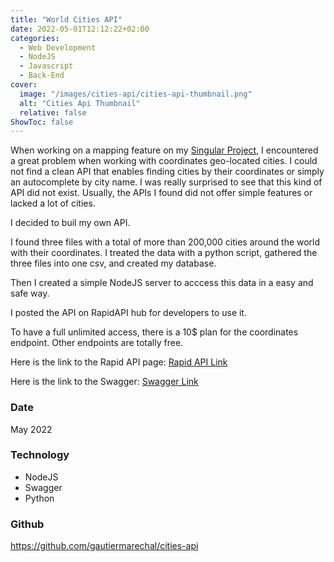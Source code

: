 ```yaml
---
title: "World Cities API"
date: 2022-05-01T12:12:22+02:00
categories:
  - Web Development
  - NodeJS
  - Javascript
  - Back-End
cover:
  image: "/images/cities-api/cities-api-thumbnail.png"
  alt: "Cities Api Thumbnail"
  relative: false
ShowToc: false
---
```


When working on a mapping feature on my [Singular Project](https://gaut.io/projects/singular/), I encountered a great problem when working with coordinates geo-located cities. I could not find a clean API that enables finding cities by their coordinates or simply an autocomplete by city name.
I was really surprised to see that this kind of API did not exist. Usually, the APIs I found did not offer simple features or lacked a lot of cities.

I decided to buil my own API.

I found three files with a total of more than 200,000 cities around the world with their coordinates. I treated the data with a python script, gathered the three files into one csv, and created my database.

Then I created a simple NodeJS server to acccess this data in a easy and safe way.

I posted the API on RapidAPI hub for developers to use it.

To have a full unlimited access, there is a 10$ plan for the coordinates endpoint. Other endpoints are totally free.

Here is the link to the Rapid API page: [Rapid API Link](https://rapidapi.com/gaut.marechal/api/world-cities6)

Here is the link to the Swagger: [Swagger Link](https://world-cities.herokuapp.com/api-docs/)

### Date

May 2022

### Technology

- NodeJS
- Swagger
- Python

### Github

https://github.com/gautiermarechal/cities-api
